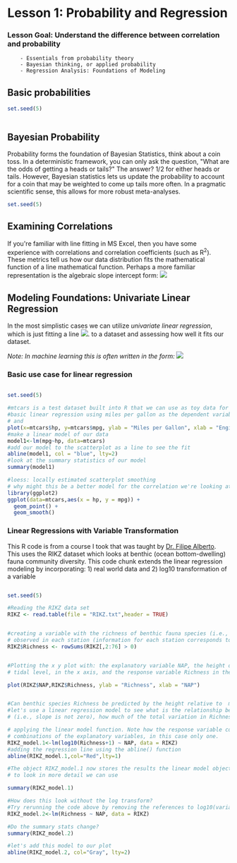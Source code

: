 # Lesson 1: Probability and Regression

### Lesson Goal: Understand the difference between correlation and probability

        - Essentials from probability theory
        - Bayesian thinking, or applied probability
        - Regression Analysis: Foundations of Modeling

## Basic probabilities

```R
set.seed(5)



```

## Bayesian Probability

Probability forms the foundation of Bayesian Statistics, think about a coin toss. In a deterministic framework, you can only ask the question, "What are the odds of getting a heads or tails?" The answer? 1/2 for either heads or tails. However, Bayesian statistics lets us update the probability to account for a coin that may be weighted to come up tails more often. In a pragmatic scientific sense, this allows for more robust meta-analyses.

```R
set.seed(5)

```
## Examining Correlations

If you're familiar with line fitting in MS Excel, then you have some experience with correlations and correlation coefficients (such as R<sup>2</sup>). These metrics tell us how our data distribution fits the mathematical function of a line mathematical function. Perhaps a more familiar representation is the algebraic slope intercept form: <img src="https://render.githubusercontent.com/render/math?math=y = mx %2B b">

## Modeling Foundations: Univariate Linear Regression

In the most simplistic cases we can utilize _univariate linear regression_, which is just fitting a line <img src="https://render.githubusercontent.com/render/math?math=y = mx %2B b">. to a dataset and assessing how well it fits our dataset.

_Note: In machine learning this is often written in the form:_ <img src="https://render.githubusercontent.com/render/math?math=h_{\theta}(x) = \theta_{0} %2B \theta_{1}x">

### Basic use case for linear regression
```R

set.seed(5)

#mtcars is a test dataset built into R that we can use as toy data for exploring concepts
#basic linear regression using miles per gallon as the dependent variable
# and
plot(x=mtcars$hp, y=mtcars$mpg, ylab = "Miles per Gallon", xlab = "Engine Horsepower")
#make a linear model of our data
model1<-lm(mpg~hp, data=mtcars)
#add our model to the scatterplot as a line to see the fit
abline(model1, col = "blue", lty=2)
#look at the summary statistics of our model
summary(model1)

#loess: locally estimated scatterplot smoothing
# why might this be a better model for the correlation we're looking at?
library(ggplot2)
ggplot(data=mtcars,aes(x = hp, y = mpg)) +
  geom_point() +
  geom_smooth()


```

### Linear Regressions with Variable Transformation

This R code is from a course I took that was taught by [Dr. Filipe Alberto](https://uwm.edu/biology/people/alberto-filipe/). This uses the RIKZ dataset which looks at benthic (ocean bottom-dwelling) fauna community diversity. This code chunk extends the linear regression modeling by incorporating: 1) real world data and 2) log10 transformation of a variable

```R

set.seed(5)

#Reading the RIKZ data set
RIKZ <- read.table(file = "RIKZ.txt",header = TRUE)


#creating a variable with the richness of benthic fauna species (i.e., the number of different species)
# observed in each station (information for each station corresponds to a row in the table)
RIKZ$Richness <- rowSums(RIKZ[,2:76] > 0)


#Plotting the x y plot with: the explanatory variable NAP, the height of the sampling station relative to the mean
# tidal level, in the x axis, and the response variable Richness in the y axis, as is the convention.

plot(RIKZ$NAP,RIKZ$Richness, ylab = "Richness", xlab = "NAP")


#Can benthic species Richness be predicted by the height relative to  mean sea level were the sample was taken
#let's use a linear regression model to see what is the relationship between Richness and NAP. Is there a relationship?
# (i.e., slope is not zero), how much of the total variation in Richness is explained by NAP?

# applying the linear model function. Note how the response variable comes first followed by the ~ symbol and the linear
# combinations of the explanatory variables, in this case only one.
RIKZ_model.1<-lm(log10(Richness+1) ~ NAP, data = RIKZ)
#adding the regression line using the abline() function
abline(RIKZ_model.1,col="Red",lty=1)

#The object RIKZ_model.1 now stores the results the linear model object
# to look in more detail we can use

summary(RIKZ_model.1)

#How does this look without the log transform?
#Try rerunning the code above by removing the references to log10(variable)
RIKZ_model.2<-lm(Richness ~ NAP, data = RIKZ)

#Do the summary stats change?
summary(RIKZ_model.2)

#let's add this model to our plot
abline(RIKZ_model.2, col="Gray", lty=2)
```
